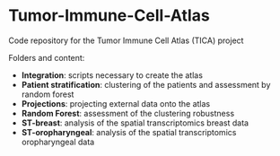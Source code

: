 # Tumor-Immune-Cell-Atlas
Code repository for the Tumor Immune Cell Atlas (TICA) project

Folders and content:
* **Integration**: scripts necessary to create the atlas
* **Patient stratification**: clustering of the patients and assessment by random forest
* **Projections**: projecting external data onto the atlas
* **Random Forest**: assessment of the clustering robustness
* **ST-breast**: analysis of the spatial transcriptomics breast data
* **ST-oropharyngeal**: analysis of the spatial transcriptomics oropharyngeal data